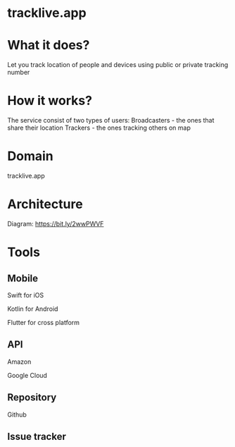 # tracklive.app
  
# What it does?
Let you track location of people and devices using public or private tracking number
	
# How it works?
The service consist of two types of users:
	Broadcasters - the ones that share their location
	Trackers - the ones tracking others on map

# Domain
tracklive.app
	
# Architecture
Diagram: https://bit.ly/2wwPWVF

# Tools
## Mobile
Swift for iOS

Kotlin for Android

Flutter for cross platform
## API
Amazon

Google Cloud
## Repository
Github
## Issue tracker
